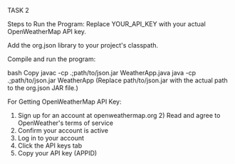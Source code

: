 TASK 2

Steps to Run the Program:
Replace YOUR_API_KEY with your actual OpenWeatherMap API key.

Add the org.json library to your project's classpath.

Compile and run the program:

bash
Copy
javac -cp .;path/to/json.jar WeatherApp.java
java -cp .;path/to/json.jar WeatherApp
(Replace path/to/json.jar with the actual path to the org.json JAR file.)

For Getting OpenWeatherMap API Key:
  1) Sign up for an account at openweathermap.org 
	2) Read and agree to OpenWeather's terms of service
  3) Confirm your account is active
  4) Log in to your account
  5) Click the API keys tab
  6) Copy your API key (APPID)
